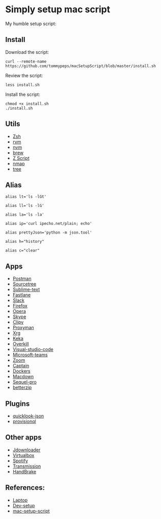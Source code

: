 # Simply setup mac script

My humble setup script:

## Install


Download the script:

```
curl --remote-name https://github.com/tommypeps/macSetupScript/blob/master/install.sh
```

Review the script:

```
less install.sh
```

Install the script:

```
chmod +x install.sh
./install.sh
```

## Utils

* [Zsh](https://github.com/ohmyzsh/ohmyzsh)
* [rvm](https://rvm.io)
* [nvm](https://github.com/nvm-sh/nvm)
* [brew](https://brew.sh) 
* [Z Script](https://github.com/rupa/z)
* [nmap](https://github.com/nmap/nmap)
* [tree](https://github.com/kddeisz/tree)

## Alias

`alias lt='ls -lGt'`

`alias ll='ls -lG'`

`alias la='ls -la'`

`alias ip='curl ipecho.net/plain; echo'`

`alias prettyJson='python -m json.tool'`

`alias h="history"`

`alias c="clear"`

## Apps
* [Postman](https://www.postman.com)
* [Sourcetree](https://www.sourcetreeapp.com)
* [Sublime-text](https://www.sublimetext.com)
* [Fastlane](https://fastlane.tools)
* [Slack](https://slack.com/)
* [Firefox](https://www.mozilla.org/)
* [Opera](https://www.opera.com/)
* [Skype](https://www.skype.com/)
* [Clipy](https://github.com/Clipy/Clipy)
* [Proxyman](https://proxyman.io/)
* [Xrg](https://github.com/mikepj/XRG)
* [Keka](https://www.keka.io/)
* [Overkill](https://github.com/KrauseFx/overkill-for-mac)
* [Visual-studio-code](https://code.visualstudio.com/?wt.mc_id=DX_841432)
* [Microsoft-teams](https://teams.microsoft.com/downloads)
* [Zoom](https://zoom.us)
* [Captain](https://github.com/jenssegers/captain)
* [Dockers](https://www.docker.com)
* [Macdown](https://macdown.uranusjr.com)
* [Sequel-pro](https://www.sequelpro.com)
* [betterzip](https://macitbetter.com)

## Plugins

* [quicklook-json](https://github.com/sindresorhus/quick-look-plugins)
* [provisionql](https://github.com/ealeksandrov/ProvisionQL)

## Other apps
* [Jdownloader](https://jdownloader.org)
* [Virtualbox](https://www.virtualbox.org)
* [Spotify](https://www.spotify.com)
* [Transmission](https://transmissionbt.com)
* [HandBrake](https://handbrake.fr)


## References:

* [Laptop](https://github.com/thoughtbot/laptop)
* [Dev-setup](https://github.com/donnemartin/dev-setup)
* [mac-setup-script](https://github.com/pathikrit/mac-setup-script)
